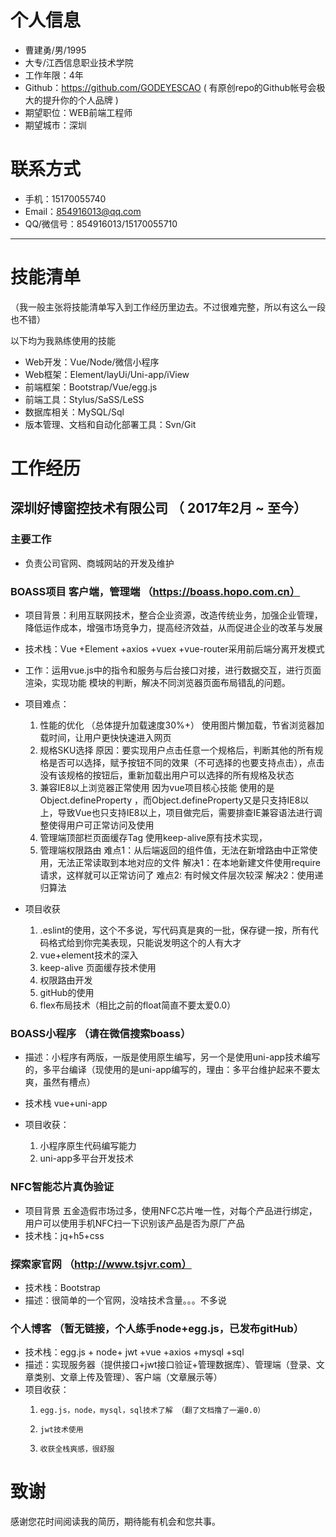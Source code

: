 
   # 个人信息

 - 曹建勇/男/1995
 - 大专/江西信息职业技术学院 
 - 工作年限：4年
 - Github：https://github.com/GODEYESCAO ( 有原创repo的Github帐号会极大的提升你的个人品牌  )
 - 期望职位：WEB前端工程师
 - 期望城市：深圳
 # 联系方式
- 手机：15170055740 
- Email：854916013@qq.com 
- QQ/微信号：854916013/15170055710

---      
# 技能清单
（我一般主张将技能清单写入到工作经历里边去。不过很难完整，所以有这么一段也不错）

以下均为我熟练使用的技能

- Web开发：Vue/Node/微信小程序
- Web框架：Element/layUi/Uni-app/iView
- 前端框架：Bootstrap/Vue/egg.js
- 前端工具：Stylus/SaSS/LeSS
- 数据库相关：MySQL/Sql
- 版本管理、文档和自动化部署工具：Svn/Git

# 工作经历
 
## 深圳好博窗控技术有限公司 （ 2017年2月 ~  至今）
### 主要工作 

*  负责公司官网、商城网站的开发及维护

### BOASS项目 客户端，管理端 （https://boass.hopo.com.cn） 

* 项目背景：利用互联网技术，整合企业资源，改造传统业务，加强企业管理，降低运作成本，增强市场竞争力，提高经济效益，从而促进企业的改革与发展
* 技术栈：Vue +Element +axios +vuex +vue-router采用前后端分离开发模式

* 工作：运用vue.js中的指令和服务与后台接口对接，进行数据交互，进行页面渲染，实现功能	模块的判断，解决不同浏览器页面布局错乱的问题。

* 项目难点：

    1. 性能的优化 （总体提升加载速度30%+）
        使用图片懒加载，节省浏览器加载时间，让用户更快快速进入网页
    2. 规格SKU选择
       原因：要实现用户点击任意一个规格后，判断其他的所有规格是否可以选择，赋予按钮不同的效果（不可选择的也要支持点击），点击没有该规格的按钮后，重新加载出用户可以选择的所有规格及状态
    3. 兼容IE8以上浏览器正常使用
        因为vue项目核心技能 使用的是Object.defineProperty ，而Object.defineProperty又是只支持IE8以上，导致Vue也只支持IE8以上，项目做完后，需要排查IE兼容语法进行调整使得用户可正常访问及使用
    4. 管理端顶部栏页面缓存Tag
         使用keep-alive原有技术实现，
    5. 管理端权限路由
        难点1：从后端返回的组件值，无法在新增路由中正常使用，无法正常读取到本地对应的文件
        解决1：在本地新建文件使用require请求，这样就可以正常访问了
        难点2: 有时候文件层次较深
        解决2：使用递归算法
        
       
* 项目收获
    1.    .eslint的使用，这个不多说，写代码真是爽的一批，保存键一按，所有代码格式给到你完美表现，只能说发明这个的人有大才
    2.    vue+element技术的深入
    3.    keep-alive 页面缓存技术使用
    4.    权限路由开发
    5.    gitHub的使用
    6.    flex布局技术（相比之前的float简直不要太爱0.0）

### BOASS小程序 （请在微信搜索boass）

* 描述：小程序有两版，一版是使用原生编写，另一个是使用uni-app技术编写的，多平台编译（现使用的是uni-app编写的，理由：多平台维护起来不要太爽，虽然有槽点）
* 技术栈 vue+uni-app

* 项目收获：
    1. 小程序原生代码编写能力
    2. uni-app多平台开发技术


### NFC智能芯片真伪验证

* 项目背景
    五金造假市场过多，使用NFC芯片唯一性，对每个产品进行绑定，用户可以使用手机NFC扫一下识别该产品是否为原厂产品
* 技术栈：jq+h5+css


### 探索家官网 （http://www.tsjvr.com）

* 技术栈：Bootstrap
* 描述：很简单的一个官网，没啥技术含量。。。不多说

### 个人博客 （暂无链接，个人练手node+egg.js，已发布gitHub）

* 技术栈：egg.js + node+ jwt +vue +axios +mysql +sql
* 描述：实现服务器（提供接口+jwt接口验证+管理数据库）、管理端（登录、文章类别、文章上传及管理）、客户端（文章展示等）
* 项目收获：
    1.     egg.js，node，mysql，sql技术了解 （翻了文档撸了一遍0.0）
    2.     jwt技术使用
    3.     收获全栈爽感，很舒服

# 致谢
感谢您花时间阅读我的简历，期待能有机会和您共事。
  
  